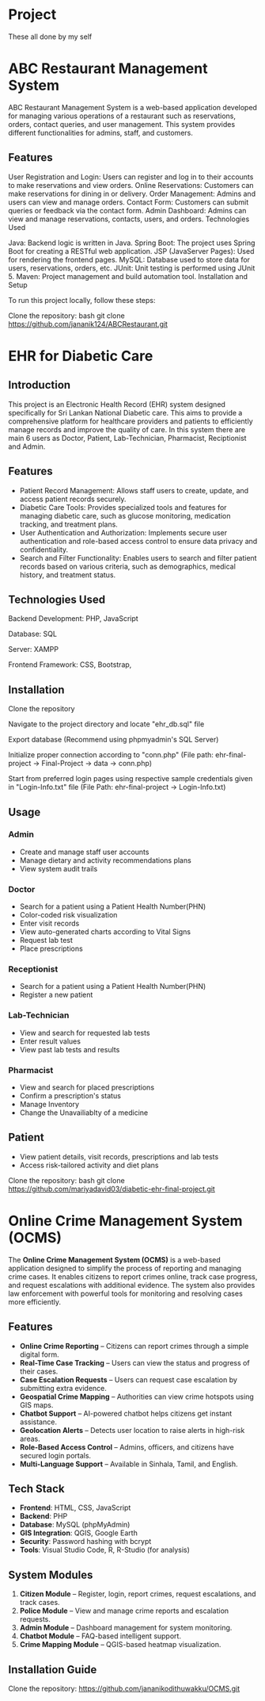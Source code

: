 # Project
These all done by my self

# ABC Restaurant Management System

ABC Restaurant Management System is a web-based application developed for managing various operations of a restaurant such as reservations, orders, contact queries, and user management. This system provides different functionalities for admins, staff, and customers.

## Features

User Registration and Login: Users can register and log in to their accounts to make reservations and view orders.
Online Reservations: Customers can make reservations for dining in or delivery.
Order Management: Admins and users can view and manage orders.
Contact Form: Customers can submit queries or feedback via the contact form.
Admin Dashboard: Admins can view and manage reservations, contacts, users, and orders.
Technologies Used

Java: Backend logic is written in Java.
Spring Boot: The project uses Spring Boot for creating a RESTful web application.
JSP (JavaServer Pages): Used for rendering the frontend pages.
MySQL: Database used to store data for users, reservations, orders, etc.
JUnit: Unit testing is performed using JUnit 5.
Maven: Project management and build automation tool.
Installation and Setup

To run this project locally, follow these steps:

Clone the repository: bash git clone https://github.com/jananik124/ABCRestaurant.git

# EHR for Diabetic Care

## Introduction
This project is an Electronic Health Record (EHR) system designed specifically for Sri Lankan National Diabetic care. 
This aims to provide a comprehensive platform for healthcare providers and patients to efficiently manage records and improve the quality of care.
In this system there are main 6 users as Doctor, Patient, Lab-Technician, Pharmacist, Reciptionist and Admin. 

## Features
- Patient Record Management: Allows staff users to create, update, and access patient records securely.
- Diabetic Care Tools: Provides specialized tools and features for managing diabetic care, such as glucose monitoring, medication tracking, and treatment plans.
- User Authentication and Authorization: Implements secure user authentication and role-based access control to ensure data privacy and confidentiality.
- Search and Filter Functionality: Enables users to search and filter patient records based on various criteria, such as demographics, medical history, and treatment status.

## Technologies Used
Backend Development: PHP, JavaScript

Database: SQL

Server: XAMPP

Frontend Framework: CSS, Bootstrap,

## Installation
Clone the repository

Navigate to the project directory and locate "ehr_db.sql" file

Export database (Recommend using phpmyadmin's SQL Server)

Initialize proper connection according to "conn.php"
(File path: ehr-final-project -> Final-Project -> data -> conn.php)

Start from preferred login pages using respective sample credentials given in "Login-Info.txt" file
(File Path: ehr-final-project -> Login-Info.txt)

## Usage
### Admin 
- Create and manage staff user accounts
- Manage dietary and activity recommendations plans
- View system audit trails

### Doctor
- Search for a patient using a Patient Health Number(PHN)
- Color-coded risk visualization
- Enter visit records
- View auto-generated charts according to Vital Signs
- Request lab test
- Place prescriptions

### Receptionist 
- Search for a patient using a Patient Health Number(PHN)
- Register a new patient

### Lab-Technician
- View and search for requested lab tests
- Enter result values
- View past lab tests and results
  
### Pharmacist
- View and search for placed prescriptions
- Confirm a prescription's status
- Manage Inventory
- Change the Unavailiablty of a medicine

## Patient
- View patient details, visit records, prescriptions and lab tests
- Access risk-tailored activity and diet plans

Clone the repository: bash git clone https://github.com/mariyadavid03/diabetic-ehr-final-project.git


# Online Crime Management System (OCMS)

The **Online Crime Management System (OCMS)** is a web-based application designed to simplify the process of reporting and managing crime cases. It enables citizens to report crimes online, track case progress, and request escalations with additional evidence. The system also provides law enforcement with powerful tools for monitoring and resolving cases more efficiently.

## Features

- **Online Crime Reporting** – Citizens can report crimes through a simple digital form.
- **Real-Time Case Tracking** – Users can view the status and progress of their cases.
- **Case Escalation Requests** – Users can request case escalation by submitting extra evidence.
- **Geospatial Crime Mapping** – Authorities can view crime hotspots using GIS maps.
- **Chatbot Support** – AI-powered chatbot helps citizens get instant assistance.
- **Geolocation Alerts** – Detects user location to raise alerts in high-risk areas.
- **Role-Based Access Control** – Admins, officers, and citizens have secured login portals.
- **Multi-Language Support** – Available in Sinhala, Tamil, and English.

## Tech Stack

- **Frontend**: HTML, CSS, JavaScript  
- **Backend**: PHP  
- **Database**: MySQL (phpMyAdmin)  
- **GIS Integration**: QGIS, Google Earth  
- **Security**: Password hashing with bcrypt  
- **Tools**: Visual Studio Code, R, R-Studio (for analysis)

## System Modules

1. **Citizen Module** – Register, login, report crimes, request escalations, and track cases.
2. **Police Module** – View and manage crime reports and escalation requests.
3. **Admin Module** – Dashboard management for system monitoring.
4. **Chatbot Module** – FAQ-based intelligent support.
5. **Crime Mapping Module** – QGIS-based heatmap visualization.

## Installation Guide
Clone the repository: https://github.com/jananikodithuwakku/OCMS.git

